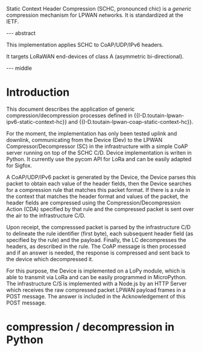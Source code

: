 Static Context Header Compression (SCHC, pronounced chic) is a *generic* compression mechanism for LPWAN networks. It is standardized at the IETF.

--- abstract

This implementation applies SCHC to CoAP/UDP/IPv6 headers.

It targets LoRaWAN end-devices of class A (asymmetric bi-directional).   

--- middle

# Introduction

This document describes the application of generic compression/decompression processes defined in {{I-D.toutain-lpwan-ipv6-static-context-hc}} and {{I-D.toutain-lpwan-coap-static-context-hc}}.

For the moment, the implementation has only been tested uplink and downlink, communicating from the Device (Dev) to the LPWAN Compressor/Decompressor (SC) in the infrastructure with a simple CoAP server running on top of the SCHC C/D. Device implementation is 
writen in Python. It currently use the pycom API for LoRa and can be easily adapted for Sigfox.

A CoAP/UDP/IPv6 packet is generated by the Device, the Device parses this packet to obtain each value of the header fields, then the Device searches for a compression rule that matches this packet format. If there is a rule in the context that matches the header format and values of the packet, the header fields are compressed using the Compression/Decompression Action (CDA) specified by that rule and the compressed packet is sent over the air to the infrastructure C/D.

Upon receipt, the compresssed packet is parsed by the infrastructure C/D to delineate the rule identifier (first byte), each subsequent header field (as specified by the rule) and the payload. Finally, the LC decompresses the headers, as described in the rule. The CoAP message is then processed and if an answer is needed, the response is compressed and sent back to the device which decompressed it.

For this purpose, the Device is implemented on a LoPy module, which is able to transmit via LoRa and can be easily programmed in MicroPython. The infrastructure C/S is implemented with a Node.js by an HTTP Server which receives the raw compressed packet LPWAN payload frames in a POST message. The answer is included in the Acknowledgement of this POST message.

# compression / decompression in Python
